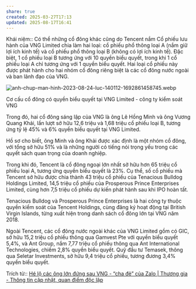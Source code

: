 ```yaml
---
share: true
created: 2025-03-27T17:13
updated: 2025-08-17T16:41
---
```

Khái niệm:: 
Có thể những cổ đông khác cũng do Tencent nắm
Cổ phiếu lưu hành của VNG Limited chia làm hai loại: cổ phiếu phổ thông loại A (nắm giữ lợi ích kinh tế) và cổ phiếu phổ thông loại B (không có lợi ích kinh tế). Đặc biệt, 1 cổ phiếu loại B tương ứng với 10 quyền biểu quyết, trong khi 1 cổ phiếu loại A chỉ tương ứng với 1 quyền biểu quyết. Hai loại cổ phiếu này được phát hành cho hai nhóm cổ đông riêng biệt là các cổ đông nước ngoài và ban lãnh đạo của VNG.

![anh-chup-man-hinh-2023-08-24-luc-140112-1692861458745.webp](https://cdn.thuonggiaonline.vn/images/4f2553277eec7f198dc8fe93fe64ce4849fa1515ceba0755eb2cc5fed39cea44a617f452fbca200c71ec4bb7d21da77db5d33a6ff0b8d7af3072381bde5ad2788972e359e902e5705983b328a79cc2af4452a4286932c0d4b1cd86230129f412/anh-chup-man-hinh-2023-08-24-luc-140112-1692861458745-8761.jpg)

Cơ cấu cổ đông có quyền biểu quyết tại VNG Limited - công ty kiểm soát VNG

Trong đó, hai cổ đông sáng lập của VNG là ông Lê Hồng Minh và ông Vương Quang Khải, lần lượt sở hữu 12,6 triệu và 1,68 triệu cổ phiếu loại B, tương ứng tỷ lệ 45% và 6% quyền biểu quyết tại VNG Limited.

Hồ sơ cho biết, ông Minh và ông Khải được xác định là một nhóm cổ đông, với tổng sở hữu 51% và là những người có tiếng nói trọng yếu trong các quyết sách quan trọng của doanh nghiệp.

Trong khi đó, Tencent là cổ đông ngoại lớn nhất sở hữu hơn 65 triệu cổ phiếu loại A, tương ứng quyền biểu quyết là 23%. Cụ thể, số cổ phiếu mà Tencent sở hữu được chia thành 43 triệu cổ phiếu của Tenacious Bulldog Holdings Limited, 14,5 triệu cổ phiếu của Prosperous Prince Enterprises Limited, cùng hơn 7,5 triệu cổ phiếu dự kiến phát hành sau khi IPO hoàn tất.

Tenacious Bulldog và Prosperous Prince Enterprises là hai công ty thuộc quyền kiểm soát của Tencent Holdings, cùng đăng ký hoạt động tại British Virgin Islands, từng xuất hiện trong danh sách cổ đông lớn tại VNG năm 2018.

Ngoài Tencent, các cổ đông nước ngoài khác của VNG Limited gồm có GIC, sở hữu 15,2 triệu cổ phiếu thông qua Gamvest Pte với quyền biểu quyết 5,4%, và Ant Group, nắm 7,77 triệu cổ phiếu thông qua Ant International Technologies, chiếm 2,8% quyền biểu quyết. Quỹ đầu tư Temasek, thông qua Seletar Investments, sở hữu 9,4 triệu cổ phiếu, tương đương 3,4% quyền biểu quyết.

Trích từ:: [Hé lộ các ông lớn đứng sau VNG - “cha đẻ” của Zalo \| Thương gia - Thông tin cập nhật, quan điểm độc lập](https://thuonggiaonline.vn/he-lo-bong-dang-cac-ong-lon-dung-sau-vng-cha-de-cua-zalo-post554625.html)
